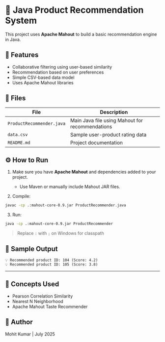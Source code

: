 # 🧠 Java Product Recommendation System

This project uses **Apache Mahout** to build a basic recommendation engine in Java.

## 📌 Features

- Collaborative filtering using user-based similarity
- Recommendation based on user preferences
- Simple CSV-based data model
- Uses Apache Mahout libraries

## 📂 Files

| File | Description |
|------|-------------|
| `ProductRecommender.java` | Main Java file using Mahout for recommendations |
| `data.csv` | Sample user-product rating data |
| `README.md` | Project documentation |

## ⚙️ How to Run

1. Make sure you have **Apache Mahout** and dependencies added to your project.
   - Use Maven or manually include Mahout JAR files.

2. Compile:
```bash
javac -cp .:mahout-core-0.9.jar ProductRecommender.java
```

3. Run:
```bash
java -cp .:mahout-core-0.9.jar ProductRecommender
```

> Replace `:` with `;` on Windows for classpath

## 🧪 Sample Output

```
💡 Recommended product ID: 104 (Score: 4.2)
💡 Recommended product ID: 105 (Score: 3.8)
```

---

## 🧠 Concepts Used

- Pearson Correlation Similarity
- Nearest N Neighborhood
- Apache Mahout Taste Recommender

## 🙋 Author

Mohit Kumar | July 2025